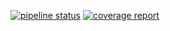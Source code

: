 [![pipeline status](http://gitlab.heili.eu/lukas/dynuiprefresher/badges/master/pipeline.svg)](http://gitlab.heili.eu/lukas/dynuiprefresher/-/commits/master)
[![coverage report](http://gitlab.heili.eu/lukas/dynuiprefresher/badges/master/coverage.svg)](http://gitlab.heili.eu/lukas/dynuiprefresher/-/commits/master)
